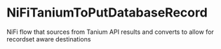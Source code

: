 # NiFiTaniumToPutDatabaseRecord
NiFi flow that sources from Tanium API results and converts to allow for recordset aware destinations
